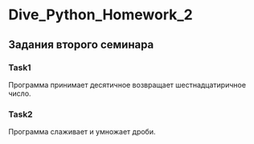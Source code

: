 # Dive_Python_Homework_2

## Задания второго семинара

### Task1
Программа принимает десятичное возвращает шестнадцатиричное число.

### Task2
Программа слаживает и умножает дроби.
